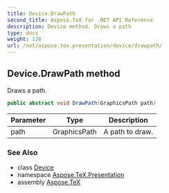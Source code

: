 ```yaml
---
title: Device.DrawPath
second_title: Aspose.TeX for .NET API Reference
description: Device method. Draws a path
type: docs
weight: 120
url: /net/aspose.tex.presentation/device/drawpath/
---
```

## Device.DrawPath method

Draws a path.

```csharp
public abstract void DrawPath(GraphicsPath path)
```

| Parameter | Type | Description |
| --- | --- | --- |
| path | GraphicsPath | A path to draw. |

### See Also

* class [Device](../)
* namespace [Aspose.TeX.Presentation](../../device/)
* assembly [Aspose.TeX](../../../)


